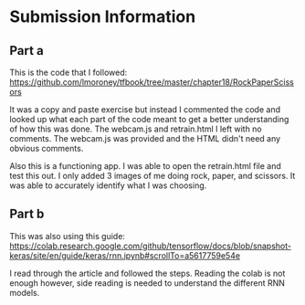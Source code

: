 # Submission Information

## Part a

This is the code that I followed: https://github.com/lmoroney/tfbook/tree/master/chapter18/RockPaperScissors

It was a copy and paste exercise but instead I commented the code and looked up what each part of the code meant to get a better understanding of how this was done. The webcam.js and retrain.html I left with no comments. The webcam.js was provided and the HTML didn't need any obvious comments.

Also this is a functioning app. I was able to open the retrain.html file and test this out. I only added 3 images of me doing rock, paper, and scissors. It was able to accurately identify what I was choosing.

## Part b

This was also using this guide: https://colab.research.google.com/github/tensorflow/docs/blob/snapshot-keras/site/en/guide/keras/rnn.ipynb#scrollTo=a5617759e54e

I read through the article and followed the steps. Reading the colab is not enough however, side reading is needed to understand the different RNN models.